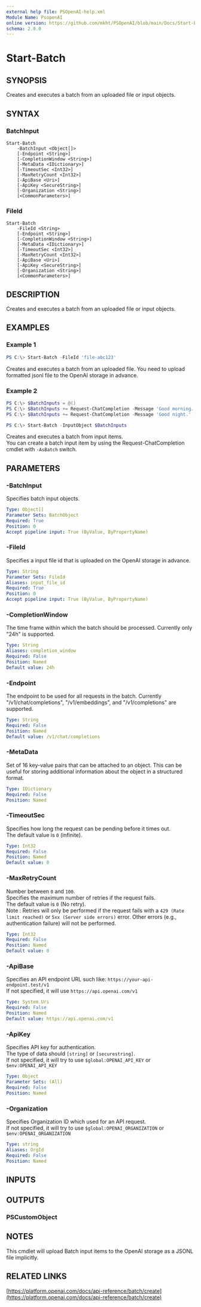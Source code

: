 ```yaml
---
external help file: PSOpenAI-help.xml
Module Name: PsopenAI
online version: https://github.com/mkht/PSOpenAI/blob/main/Docs/Start-Batch.md
schema: 2.0.0
---
```


# Start-Batch

## SYNOPSIS
Creates and executes a batch from an uploaded file or input objects.

## SYNTAX

### BatchInput
```
Start-Batch
    -BatchInput <Object[]>
    [-Endpoint <String>]
    [-CompletionWindow <String>]
    [-MetaData <IDictionary>]
    [-TimeoutSec <Int32>]
    [-MaxRetryCount <Int32>]
    [-ApiBase <Uri>]
    [-ApiKey <SecureString>]
    [-Organization <String>]
    [<CommonParameters>]
```

### FileId
```
Start-Batch
    -FileId <String>
    [-Endpoint <String>]
    [-CompletionWindow <String>]
    [-MetaData <IDictionary>]
    [-TimeoutSec <Int32>]
    [-MaxRetryCount <Int32>]
    [-ApiBase <Uri>]
    [-ApiKey <SecureString>]
    [-Organization <String>]
    [<CommonParameters>]
```

## DESCRIPTION
Creates and executes a batch from an uploaded file or input objects.

## EXAMPLES

### Example 1
```powershell
PS C:\> Start-Batch -FileId 'file-abc123'
```

Creates and executes a batch from an uploaded file. You need to upload formatted jsonl file to the OpenAI storage in advance.

### Example 2
```powershell
PS C:\> $BatchInputs = @()
PS C:\> $BatchInputs += Request-ChatCompletion -Message 'Good morning.' -Model gpt-4o-mini -AsBatch -CustomBatchId 'custom-1'
PS C:\> $BatchInputs += Request-ChatCompletion -Message 'Good night.' -Model gpt-4o-mini -AsBatch -CustomBatchId 'custom-2'

PS C:\> Start-Batch -InputObject $BatchInputs
```

Creates and executes a batch from input items.  
You can create a batch input item by using the Request-ChatCompletion cmdlet with `-AsBatch` switch.

## PARAMETERS

### -BatchInput
Specifies batch input objects.

```yaml
Type: Object[]
Parameter Sets: BatchObject
Required: True
Position: 0
Accept pipeline input: True (ByValue, ByPropertyName)
```

### -FileId
Specifies a input file id that is uploaded on the OpenAI storage in advance.

```yaml
Type: String
Parameter Sets: FileId
Aliases: input_file_id
Required: True
Position: 0
Accept pipeline input: True (ByValue, ByPropertyName)
```

### -CompletionWindow
The time frame within which the batch should be processed. Currently only "24h" is supported.

```yaml
Type: String
Aliases: completion_window
Required: False
Position: Named
Default value: 24h
```

### -Endpoint
The endpoint to be used for all requests in the batch. Currently "/v1/chat/completions", "/v1/embeddings", and "/v1/completions" are supported.

```yaml
Type: String
Required: False
Position: Named
Default value: /v1/chat/completions
```

### -MetaData
Set of 16 key-value pairs that can be attached to an object. This can be useful for storing additional information about the object in a structured format.

```yaml
Type: IDictionary
Required: False
Position: Named
```

### -TimeoutSec
Specifies how long the request can be pending before it times out.  
The default value is `0` (infinite).

```yaml
Type: Int32
Required: False
Position: Named
Default value: 0
```

### -MaxRetryCount
Number between `0` and `100`.  
Specifies the maximum number of retries if the request fails.  
The default value is `0` (No retry).  
Note : Retries will only be performed if the request fails with a `429 (Rate limit reached)` or `5xx (Server side errors)` error. Other errors (e.g., authentication failure) will not be performed.  

```yaml
Type: Int32
Required: False
Position: Named
Default value: 0
```

### -ApiBase
Specifies an API endpoint URL such like: `https://your-api-endpoint.test/v1`  
If not specified, it will use `https://api.openai.com/v1`

```yaml
Type: System.Uri
Required: False
Position: Named
Default value: https://api.openai.com/v1
```

### -ApiKey
Specifies API key for authentication.  
The type of data should `[string]` or `[securestring]`.  
If not specified, it will try to use `$global:OPENAI_API_KEY` or `$env:OPENAI_API_KEY`

```yaml
Type: Object
Parameter Sets: (All)
Required: False
Position: Named
```

### -Organization
Specifies Organization ID which used for an API request.  
If not specified, it will try to use `$global:OPENAI_ORGANIZATION` or `$env:OPENAI_ORGANIZATION`

```yaml
Type: string
Aliases: OrgId
Required: False
Position: Named
```

## INPUTS

## OUTPUTS

### PSCustomObject

## NOTES

This cmdlet will upload Batch input items to the OpenAI storage as a JSONL file implicitly.

## RELATED LINKS

[https://platform.openai.com/docs/api-reference/batch/create](https://platform.openai.com/docs/api-reference/batch/create)
